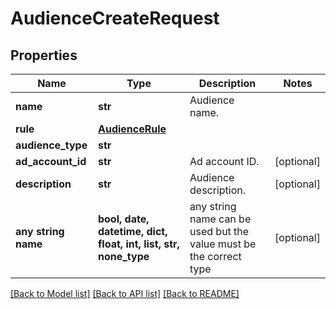 # AudienceCreateRequest


## Properties
Name | Type | Description | Notes
------------ | ------------- | ------------- | -------------
**name** | **str** | Audience name. | 
**rule** | [**AudienceRule**](AudienceRule.md) |  | 
**audience_type** | **str** |  | 
**ad_account_id** | **str** | Ad account ID. | [optional] 
**description** | **str** | Audience description. | [optional] 
**any string name** | **bool, date, datetime, dict, float, int, list, str, none_type** | any string name can be used but the value must be the correct type | [optional]

[[Back to Model list]](../README.md#documentation-for-models) [[Back to API list]](../README.md#documentation-for-api-endpoints) [[Back to README]](../README.md)



